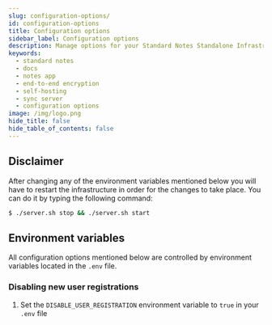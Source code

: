 ```yaml
---
slug: configuration-options/
id: configuration-options
title: Configuration options
sidebar_label: Configuration options
description: Manage options for your Standard Notes Standalone Infrastructure.
keywords:
  - standard notes
  - docs
  - notes app
  - end-to-end encryption
  - self-hosting
  - sync server
  - configuration options
image: /img/logo.png
hide_title: false
hide_table_of_contents: false
---
```


## Disclaimer

After changing any of the environment variables mentioned below you will have to restart the infrastructure in order for the changes to take place. You can do it by typing the following command:

  ```bash
  $ ./server.sh stop && ./server.sh start
  ```


## Environment variables

All configuration options mentioned below are controlled by environment variables located in the `.env` file.

### Disabling new user registrations

1. Set the `DISABLE_USER_REGISTRATION` environment variable to `true` in your `.env` file
